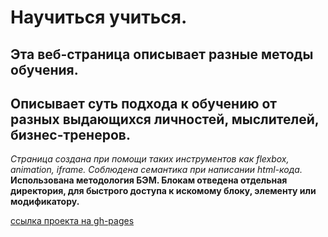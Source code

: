 # Научиться учиться.

## Эта веб-страница описывает разные методы обучения.
## Описывает суть подхода к обучению от разных выдающихся личностей, мыслителей, бизнес-тренеров.

*Страница создана при помощи таких инструментов как flexbox, animation, iframe. Соблюдена семантика при написании html-кода.*
**Использована методология БЭМ. Блокам отведена отдельная директория, для быстрого доступа к искомому блоку, элементу или модификатору.**

[ссылка проекта на gh-pages](https://andrey-mel-amelin.github.io/how-to-learn/)
